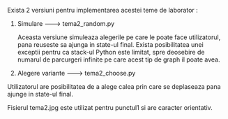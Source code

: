 Exista 2 versiuni pentru implementarea acestei teme de laborator : 

1. Simulare ---> tema2_random.py
   
   Aceasta versiune simuleaza alegerile pe care le poate face utilizatorul, pana reuseste sa ajunga in state-ul final. Exista posibilitatea
 unei exceptii pentru ca stack-ul Python este limitat, spre deosebire de numarul de parcurgeri infinite pe care acest tip de graph il poate avea.
 
 
2. Alegere variante ---> tema2_choose.py

  Utilizatorul are posibilitatea de a alege calea prin care se deplaseaza pana ajunge in state-ul final.
    
  
  Fisierul tema2.jpg este utilizat pentru punctul1 si are caracter orientativ.
